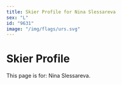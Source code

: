 ```yaml
---
title: Skier Profile for Nina Slessareva
sex: "L"
id: "9631"
image: "/img/flags/urs.svg" 
---
```


# Skier Profile

This page is for: Nina Slessareva.
    